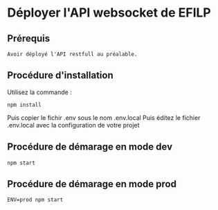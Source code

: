 # Déployer l'API websocket de EFILP

## Prérequis

	Avoir déployé l'API restfull au préalable.
	
## Procédure d'installation

Utilisez la commande :
	
	npm install
	
Puis copier le fichir .env sous le nom .env.local
Puis éditez le fichier .env.local avec la configuration de votre projet

## Procédure de démarage en mode dev

	npm start
	
## Procédure de démarage en mode prod

	ENV=prod npm start